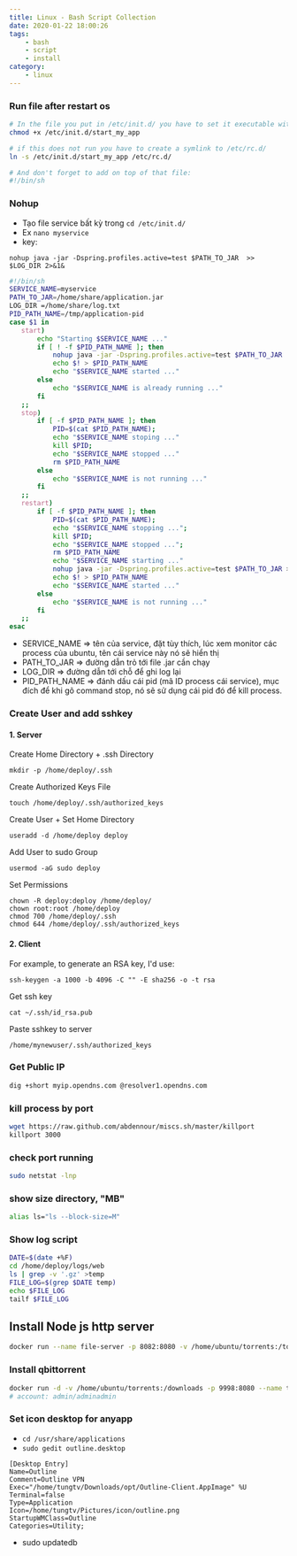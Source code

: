 ```yaml
---
title: Linux - Bash Script Collection
date: 2020-01-22 18:00:26
tags:
    - bash
    - script
    - install
category: 
    - linux
---
```


### Run file after restart os

```bash
# In the file you put in /etc/init.d/ you have to set it executable with
chmod +x /etc/init.d/start_my_app

# if this does not run you have to create a symlink to /etc/rc.d/
ln -s /etc/init.d/start_my_app /etc/rc.d/

# And don't forget to add on top of that file:
#!/bin/sh
```

### Nohup
- Tạo file service bất kỳ trong `cd /etc/init.d/`
- Ex `nano myservice`
- key:
```
nohup java -jar -Dspring.profiles.active=test $PATH_TO_JAR  >> $LOG_DIR 2>&1&
```

```bash
#!/bin/sh
SERVICE_NAME=myservice
PATH_TO_JAR=/home/share/application.jar
LOG_DIR =/home/share/log.txt
PID_PATH_NAME=/tmp/application-pid
case $1 in
   start)
       echo "Starting $SERVICE_NAME ..."
       if [ ! -f $PID_PATH_NAME ]; then
           nohup java -jar -Dspring.profiles.active=test $PATH_TO_JAR  >> $LOG_DIR 2>&1&
           echo $! > $PID_PATH_NAME
           echo "$SERVICE_NAME started ..."
       else
           echo "$SERVICE_NAME is already running ..."
       fi
   ;;
   stop)
       if [ -f $PID_PATH_NAME ]; then
           PID=$(cat $PID_PATH_NAME);
           echo "$SERVICE_NAME stoping ..."
           kill $PID;
           echo "$SERVICE_NAME stopped ..."
           rm $PID_PATH_NAME
       else
           echo "$SERVICE_NAME is not running ..."
       fi
   ;;
   restart)
       if [ -f $PID_PATH_NAME ]; then
           PID=$(cat $PID_PATH_NAME);
           echo "$SERVICE_NAME stopping ...";
           kill $PID;
           echo "$SERVICE_NAME stopped ...";
           rm $PID_PATH_NAME
           echo "$SERVICE_NAME starting ..."
           nohup java -jar -Dspring.profiles.active=test $PATH_TO_JAR >> $LOG_DIR 2>&1&
           echo $! > $PID_PATH_NAME
           echo "$SERVICE_NAME started ..."
       else
           echo "$SERVICE_NAME is not running ..."
       fi
   ;;
esac 
```
- SERVICE_NAME => tên của service, đặt tùy thích, lúc xem monitor các process của ubuntu, tên cái service này nó sẽ hiển thị
- PATH_TO_JAR => đường dẫn trỏ tới file .jar cần chạy
- LOG_DIR => đường dẫn tới chỗ để ghi log lại
- PID_PATH_NAME => đánh dấu cái pid (mã ID process cái service), mục đích để khi gõ command stop, nó sẽ sử dụng cái pid đó để kill process.

### Create User and add sshkey 
#### 1. Server
Create Home Directory + .ssh Directory
```shell
mkdir -p /home/deploy/.ssh
```
Create Authorized Keys File
```shell
touch /home/deploy/.ssh/authorized_keys
```

Create User + Set Home Directory
```shell
useradd -d /home/deploy deploy
```

Add User to sudo Group
```shell
usermod -aG sudo deploy
``` 


Set Permissions

```shell
chown -R deploy:deploy /home/deploy/
chown root:root /home/deploy
chmod 700 /home/deploy/.ssh
chmod 644 /home/deploy/.ssh/authorized_keys
```

#### 2. Client
For example, to generate an RSA key, I'd use:

```shell
ssh-keygen -a 1000 -b 4096 -C "" -E sha256 -o -t rsa
```
Get ssh key

```shell
cat ~/.ssh/id_rsa.pub
```
Paste sshkey to server

```shell
/home/mynewuser/.ssh/authorized_keys
```

### Get Public IP

```bash
dig +short myip.opendns.com @resolver1.opendns.com
```
### kill process by port
```bash
wget https://raw.github.com/abdennour/miscs.sh/master/killport
killport 3000
```

### check port running

```bash
sudo netstat -lnp
```

### show size directory, "MB"

```bash
alias ls="ls --block-size=M"
```

### Show log script

```bash
DATE=$(date +%F)
cd /home/deploy/logs/web
ls | grep -v '.gz' >temp
FILE_LOG=$(grep $DATE temp)
echo $FILE_LOG
tailf $FILE_LOG
```

## Install Node js http server

```bash
docker run --name file-server -p 8082:8080 -v /home/ubuntu/torrents:/torrents -w /torrents -t cannin/nodejs-http-server
```

### Install qbittorrent

```bash
docker run -d -v /home/ubuntu/torrents:/downloads -p 9998:8080 --name torrent linuxserver/qbittorrent
# account: admin/adminadmin
```

### Set icon desktop for anyapp
- `cd /usr/share/applications`
- `sudo gedit outline.desktop`
```
[Desktop Entry]
Name=Outline
Comment=Outline VPN
Exec="/home/tungtv/Downloads/opt/Outline-Client.AppImage" %U
Terminal=false
Type=Application
Icon=/home/tungtv/Pictures/icon/outline.png
StartupWMClass=Outline
Categories=Utility;
```
- sudo updatedb